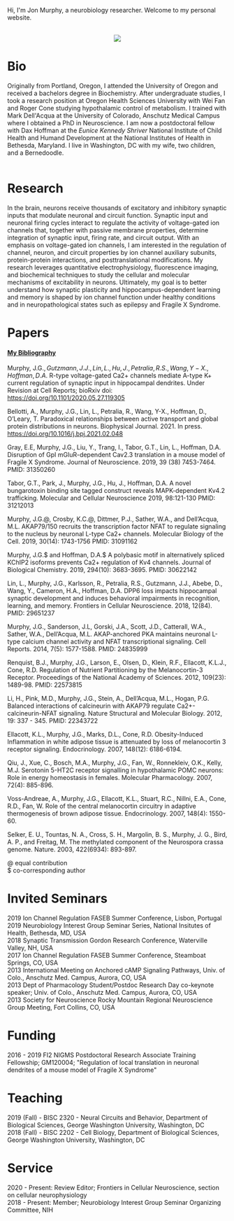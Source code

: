 Hi, I'm Jon Murphy, a neurobiology researcher. Welcome to my personal website.
<br>
<br>
<p align ="center">
  <img src=https://user-images.githubusercontent.com/84531218/120218729-2e76da00-c208-11eb-9344-26a34ebcfed4.jpeg>

# Bio
Originally from Portland, Oregon, I attended the University of Oregon and received a bachelors degree in Biochemistry. After undergraduate studies, I took a research position at Oregon Health Sciences University with Wei Fan and Roger Cone studying hypothalamic control of metabolism. I trained with Mark Dell'Acqua at the University of Colorado, Anschutz Medical Campus where I obtained a PhD in Neuroscience. I am now a postdoctoral fellow with Dax Hoffman at the *Eunice Kennedy Shriver* National Institute of Child Health and Humand Development at the National Institutes of Health in Bethesda, Maryland. I live in Washington, DC with my wife, two children, and a Bernedoodle.
<br>
<br>
# Research<br>
In the brain, neurons receive thousands of excitatory and inhibitory synaptic inputs that modulate neuronal and circuit function. Synaptic input and neuronal firing cycles interact to regulate the activity of voltage-gated ion channels that, together with passive membrane properties, determine  integration of synaptic input, firing rate, and circuit output. With an emphasis on voltage-gated ion channels, I am interested in the regulation of channel, neuron, and circuit properties by ion channel auxiliary subunits, protein-protein interactions, and posttranslational modifications. My research leverages quantitative electrophysiology, fluorescence imaging, and biochemical techniques to study the cellular and molecular mechanisms of excitability in neurons. Ultimately, my goal is to better understand how synaptic plasticity and hippocampus-dependent learning and memory is shaped by ion channel function under healthy conditions and in neuropathological states such as epilepsy and Fragile X Syndrome.
# Papers
#### [My Bibliography](https://www.ncbi.nlm.nih.gov/myncbi/jon.murphy.1/bibliography/public/)
Murphy, J.G.$, Gutzmann, J.J., Lin, L., Hu, J., Petralia, R.S., Wang, Y-X., Hoffman, D.A.$ R-type voltage-gated Ca2+ channels mediate A-type K+ current regulation of synaptic input in hippocampal dendrites. Under Revision at Cell Reports; bioRxiv doi: https://doi.org/10.1101/2020.05.27.119305

Bellotti, A., Murphy, J.G., Lin, L., Petralia, R., Wang, Y-X., Hoffman, D., O’Leary, T. Paradoxical relationships between active transport and global protein distributions in neurons. Biophysical Journal. 2021. In press. https://doi.org/10.1016/j.bpj.2021.02.048

Gray, E.E, Murphy, J.G., Liu, Y., Trang, I., Tabor, G.T., Lin, L., Hoffman, D.A. Disruption of GpI mGluR-dependent Cav2.3 translation in a mouse model of Fragile X Syndrome. Journal of Neuroscience. 2019, 39 (38) 7453-7464. PMID: 31350260

Tabor, G.T., Park, J., Murphy, J.G., Hu, J., Hoffman, D.A. A novel bungarotoxin binding site tagged construct reveals MAPK-dependent Kv4.2 trafficking. Molecular and Cellular Neuroscience 2019, 98:121-130 PMID: 31212013

Murphy, J.G.@, Crosby, K.C.@, Dittmer, P.J., Sather, W.A., and Dell’Acqua, M.L. AKAP79/150 recruits the transcription factor NFAT to regulate signaling to the nucleus by neuronal L-type Ca2+ channels. Molecular Biology of the Cell. 2019, 30(14): 1743-1756 PMID: 31091162

Murphy, J.G.$ and Hoffman, D.A.$ A polybasic motif in alternatively spliced KChIP2 isoforms prevents Ca2+ regulation of Kv4 channels. Journal of Biological Chemistry. 2019, 294(10): 3683-3695. PMID: 30622142

Lin, L., Murphy, J.G., Karlsson, R., Petralia, R.S., Gutzmann, J.J., Abebe, D., Wang, Y., Cameron, H.A., Hoffman, D.A. DPP6 loss impacts hippocampal synaptic development and induces behavioral impairments in recognition, learning, and memory. Frontiers in Cellular Neuroscience. 2018, 12(84). PMID: 29651237

Murphy, J.G., Sanderson, J.L, Gorski, J.A., Scott, J.D., Catterall, W.A., Sather, W.A., Dell’Acqua, M.L. AKAP-anchored PKA maintains neuronal L-type calcium channel activity and NFAT transcriptional signaling. Cell Reports. 2014, 7(5): 1577-1588. PMID: 24835999

Renquist, B.J., Murphy, J.G., Larson, E., Olsen, D., Klein, R.F., Ellacott, K.L.J., Cone, R.D. Regulation of Nutrient Partitioning by the Melanocortin-3 Receptor. Proceedings of the National Academy of Sciences. 2012, 109(23): 1489-98. PMID: 22573815

Li, H., Pink, M.D., Murphy, J.G., Stein, A., Dell’Acqua, M.L., Hogan, P.G. Balanced interactions of calcineurin with AKAP79 regulate Ca2+-calcineurin-NFAT signaling. Nature Structural and Molecular Biology. 2012, 19: 337 - 345. PMID: 22343722

Ellacott, K.L., Murphy, J.G., Marks, D.L., Cone, R.D. Obesity-Induced Inflammation in white adipose tissue is attenuated by loss of melanocortin 3 receptor signaling. Endocrinology. 2007, 148(12): 6186-6194. 

Qiu, J., Xue, C., Bosch, M.A., Murphy, J.G., Fan, W., Ronnekleiv, O.K., Kelly, M.J.  Serotonin 5-HT2C receptor signalling in hypothalamic POMC neurons: Role in energy homeostasis in females. Molecular Pharmacology. 2007, 72(4): 885-896.

Voss-Andreae, A., Murphy, J.G., Ellacott, K.L., Stuart, R.C., Nillni, E.A., Cone, R.D., Fan, W.
Role of the central melanocortin circuitry in adaptive thermogenesis of brown adipose tissue. Endocrinology. 2007, 148(4): 1550-60. 

Selker, E. U., Tountas, N. A., Cross, S. H., Margolin, B. S., Murphy, J. G., Bird, A. P., and Freitag, M. The methylated component of the Neurospora crassa genome. Nature. 2003, 422(6934): 893-897.

@ equal contribution <br>
$ co-corresponding author<br>

# Invited Seminars
2019	Ion Channel Regulation FASEB Summer Conference, Lisbon, Portugal<br>
2019	Neurobiology Interest Group Seminar Series, National Insitutes of Health, Bethesda, MD, USA<br>
2018	Synaptic Transmission Gordon Research Conference, Waterville Valley, NH, USA<br>
2017	Ion Channel Regulation FASEB Summer Conference, Steamboat Springs, CO, USA<br>
2013	International Meeting on Anchored cAMP Signaling Pathways, Univ. of Colo., Anschutz Med. Campus, Aurora, CO, USA<br>
2013	Dept of Pharmacology Student/Postdoc Research Day co-keynote speaker; Univ. of Colo., Anschutz Med. Campus, Aurora, CO, USA<br>
2013	Society for Neuroscience Rocky Mountain Regional Neuroscience Group Meeting, Fort Collins, CO, USA<br>


# Funding
2016 - 2019	FI2 NIGMS Postdoctoral Research Associate Training Fellowship; GM120004; "Regulation of local translation in neuronal dendrites of a mouse model of Fragile X Syndrome"
<br>
# Teaching
2019 (Fall) -	BISC 2320 - Neural Circuits and Behavior, Department of Biological Sciences, George Washington University, Washington, DC<br>
2018 (Fall)	- BISC 2202 - Cell Biology, Department of Biological Sciences, George Washington University, Washington, DC
# Service
2020 - Present:  Review Editor; Frontiers in Cellular Neuroscience, section on cellular neurophysiology<br>
2018 - Present:	 Member; Neurobiology Interest Group Seminar Organizing Committee, NIH




